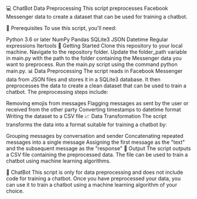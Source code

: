 💻 ChatBot Data Preprocessing
This script preprocesses Facebook Messenger data to create a dataset that can be used for training a chatbot.

📝 Prerequisites
To use this script, you'll need:

Python 3.6 or later
NumPy
Pandas
SQLite3
JSON
Datetime
Regular expressions
Itertools
🚀 Getting Started
Clone this repository to your local machine.
Navigate to the repository folder.
Update the folder_path variable in main.py with the path to the folder containing the Messenger data you want to preprocess.
Run the main.py script using the command python main.py.
📊 Data Preprocessing
The script reads in Facebook Messenger data from JSON files and stores it in a SQLite3 database. It then preprocesses the data to create a clean dataset that can be used to train a chatbot. The preprocessing steps include:

Removing emojis from messages
Flagging messages as sent by the user or received from the other party
Converting timestamps to datetime format
Writing the dataset to a CSV file
📈 Data Transformation
The script transforms the data into a format suitable for training a chatbot by:

Grouping messages by conversation and sender
Concatenating repeated messages into a single message
Assigning the first message as the "text" and the subsequent message as the "response"
📄 Output
The script outputs a CSV file containing the preprocessed data. The file can be used to train a chatbot using machine learning algorithms.

🤖 ChatBot
This script is only for data preprocessing and does not include code for training a chatbot. Once you have preprocessed your data, you can use it to train a chatbot using a machine learning algorithm of your choice.
